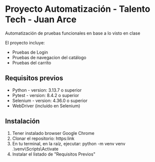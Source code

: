 # Proyecto Automatización - Talento Tech - Juan Arce

Automatización de pruebas funcionales en base a lo visto en clase

El proyecto incluye: 
- Pruebas de Login 
- Pruebas de navegacion del catálogo
- Pruebas del carrito 

## Requisitos previos 
- Python - version: 3.13.7 o superior
- Pytest - version: 8.4.2 o superior
- Selenium - version: 4.36.0 o superior
- WebDriver (incluído en Selenium)

## Instalación

1. Tener instalado browser Google Chrome 
2. Clonar el repositorio: 
    https:link
3. En tu terminal, en la raíz, ejecutar:
    python -m venv venv
    .\venv\Scripts\Activate
4. Instalar el listado de "Requisitos Previos"

 